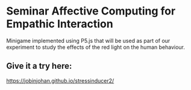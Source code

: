 # Seminar Affective Computing for Empathic Interaction
Minigame implemented using P5.js that will be used as part of our experiment to study the effects of the red light on the human behaviour.
## Give it a try here: 
https://jobinjohan.github.io/stressinducer2/
